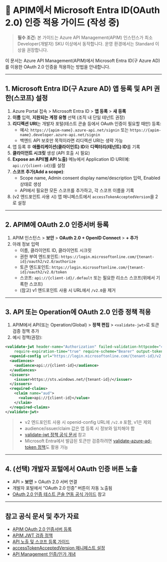 
# 🚧 APIM에서 Microsoft Entra ID(OAuth 2.0) 인증 적용 가이드 (작성 중)

> **필수 조건:** 본 가이드는 Azure API Management(APIM) 인스턴스가 최소 Developer(개발자) SKU 이상에서 동작합니다. 운영 환경에서는 Standard 이상을 권장합니다.

이 문서는 Azure API Management(APIM)에서 Microsoft Entra ID(구 Azure AD)를 이용한 OAuth 2.0 인증을 적용하는 방법을 안내합니다.

---


## 1. Microsoft Entra ID(구 Azure AD) 앱 등록 및 API 권한(스코프) 설정

1. Azure Portal 접속 > Microsoft Entra ID > **앱 등록** > **새 등록**
2. **이름** 입력, **지원되는 계정 유형** 선택 (조직 내 단일 테넌트 권장)
3. **리디렉션 URI**는 개발자 포털(테스트 콘솔 등에서 OAuth 인증이 필요할 때만) 등록: 
   - 예시: `https://{apim-name}.azure-api.net/signin` 또는 `https://{apim-name}.developer.azure-api.net/signin`
   - 백엔드 API 보호만 목적이라면 리디렉션 URI는 생략 가능
4. 앱 등록 후 **애플리케이션(클라이언트) ID**와 **디렉터리(테넌트) ID**를 기록
5. **클라이언트 시크릿** 생성 (API 호출 시 필요)
6. **Expose an API(웹 API 노출)** 메뉴에서 Application ID URI(예: `api://{client-id}`)를 설정
7. **스코프 추가(Add a scope)**: 
   - Scope name, Admin consent display name/description 입력, Enabled 상태로 생성
   - API에서 필요한 모든 스코프를 추가하고, 각 스코프 이름을 기록
8. (v2 엔드포인트 사용 시) 앱 매니페스트에서 `accessTokenAcceptedVersion`을 2로 설정

---


## 2. APIM에 OAuth 2.0 인증서버 등록

1. APIM 인스턴스 > **보안** > **OAuth 2.0 + OpenID Connect** > **+ 추가**
2. 아래 정보 입력
   - 이름, 클라이언트 ID, 클라이언트 시크릿
   - 권한 부여 엔드포인트: `https://login.microsoftonline.com/{tenant-id}/oauth2/v2.0/authorize`
   - 토큰 엔드포인트: `https://login.microsoftonline.com/{tenant-id}/oauth2/v2.0/token`
   - 스코프: `api://{client-id}/.default` 또는 필요한 리소스 스코프(위에서 기록한 스코프)
   - (참고) v1 엔드포인트 사용 시 URL에서 `/v2.0`을 제거

---


## 3. API 또는 Operation에 OAuth 2.0 인증 정책 적용

1. APIM에서 API(또는 Operation/Global) > **정책 편집** > `<validate-jwt>`로 토큰 검증 정책 추가
2. 예시 정책(권장):

```xml
<validate-jwt header-name="Authorization" failed-validation-httpcode="401" failed-validation-error-message="Unauthorized. Access token is missing or invalid."
    require-expiration-time="true" require-scheme="Bearer" output-token-variable-name="jwt">
  <openid-config url="https://login.microsoftonline.com/{tenant-id}/v2.0/.well-known/openid-configuration" />
  <audiences>
    <audience>api://{client-id}</audience>
  </audiences>
  <issuers>
    <issuer>https://sts.windows.net/{tenant-id}/</issuer>
  </issuers>
  <required-claims>
    <claim name="aud">
      <value>api://{client-id}</value>
    </claim>
  </required-claims>
</validate-jwt>
```

> - v2 엔드포인트 사용 시 openid-config URL에 `/v2.0` 포함, v1은 제외
> - audience/issuer/claim 값은 앱 등록 시 정보와 일치해야 함
> - [validate-jwt 정책 공식 문서](https://learn.microsoft.com/ko-kr/azure/api-management/validate-jwt-policy) 참고
> - Microsoft Entra에서 발급된 토큰만 검증하려면 [validate-azure-ad-token 정책](https://learn.microsoft.com/ko-kr/azure/api-management/validate-azure-ad-token-policy)도 활용 가능

---


## 4. (선택) 개발자 포털에서 OAuth 인증 버튼 노출

- API > **보안** > OAuth 2.0 서버 연결
- 개발자 포털에서 “OAuth 2.0 인증” 버튼이 자동 노출됨
- [OAuth 2.0 인증 테스트 콘솔 연동 공식 가이드](https://learn.microsoft.com/ko-kr/azure/api-management/api-management-howto-oauth2) 참고

---


## 참고 공식 문서 및 추가 자료
- [APIM OAuth 2.0 인증서버 등록](https://learn.microsoft.com/ko-kr/azure/api-management/api-management-howto-protect-backend-with-aad)
- [APIM JWT 검증 정책](https://learn.microsoft.com/ko-kr/azure/api-management/validate-jwt-policy)
- [API 노출 및 스코프 등록 가이드](https://learn.microsoft.com/ko-kr/azure/active-directory/develop/quickstart-configure-app-expose-web-apis)
- [accessTokenAcceptedVersion 매니페스트 설정](https://learn.microsoft.com/ko-kr/azure/active-directory/develop/reference-app-manifest)
- [API Management 인증/인가 개념](https://learn.microsoft.com/ko-kr/azure/api-management/authentication-authorization-overview)
